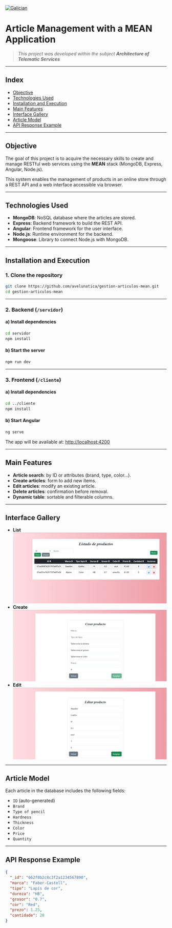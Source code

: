 [![Galician](https://raw.githubusercontent.com/stevenrskelton/flag-icon/master/png/16/country-4x3/es-gal.png "Galego")](readme.md)

# Article Management with a MEAN Application

> *This project was developed within the subject **Architecture of Telematic Services***

---

## Index

- [Objective](#-objective)
- [Technologies Used](#-technologies-used)
- [Installation and Execution](#-installation-and-execution)
- [Main Features](#-main-features)
- [Interface Gallery](#-interface-gallery)
- [Article Model](#-article-model)
- [API Response Example](#-api-response-example)

---

## Objective

The goal of this project is to acquire the necessary skills to create and manage RESTful web services using the **MEAN** stack (MongoDB, Express, Angular, Node.js).

This system enables the management of products in an online store through a REST API and a web interface accessible via browser.

---

## Technologies Used

- **MongoDB**: NoSQL database where the articles are stored.
- **Express**: Backend framework to build the REST API.
- **Angular**: Frontend framework for the user interface.
- **Node.js**: Runtime environment for the backend.
- **Mongoose**: Library to connect Node.js with MongoDB.

---

## Installation and Execution

### 1. Clone the repository

```bash
git clone https://github.com/avelunatica/gestion-articulos-mean.git
cd gestion-articulos-mean
```

---

### 2. Backend (`/servidor`)

#### a) Install dependencies

```bash
cd servidor
npm install
```

#### b) Start the server

```bash
npm run dev
```

---

### 3. Frontend (`/cliente`)

#### a) Install dependencies

```bash
cd ../cliente
npm install
```

#### b) Start Angular

```bash
ng serve
```

The app will be available at: [http://localhost:4200](http://localhost:4200)

---

## Main Features

- **Article search**: by ID or attributes (brand, type, color...).
- **Create articles**: form to add new items.
- **Edit articles**: modify an existing article.
- **Delete articles**: confirmation before removal.
- **Dynamic table**: sortable and filterable columns.

---

## Interface Gallery

- **List**
![](Readme/Listado.png)
- **Create**
![](Readme/crear_producto.png)
- **Edit**
![](Readme/editar_producto.png)

---

## Article Model

Each article in the database includes the following fields:

- `ID` (auto-generated)
- `Brand`
- `Type of pencil`
- `Hardness`
- `Thickness`
- `Color`
- `Price`
- `Quantity`

---

## API Response Example

```json
{
  "_id": "662f0b2c8c3f2a1234567890",
  "marca": "Faber-Castell",
  "tipo": "Lapis de cor",
  "dureza": "HB",
  "grosor": "0.7",
  "cor": "Red",
  "prezo": 1.25,
  "cantidade": 20
}
```

